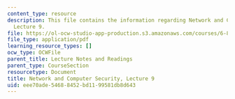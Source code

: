 ```yaml
---
content_type: resource
description: This file contains the information regarding Network and Computer Security,
  Lecture 9.
file: https://ol-ocw-studio-app-production.s3.amazonaws.com/courses/6-857-network-and-computer-security-spring-2014/eee70ade54688452bd1199581db8d643_MIT6_857S14_Lec09.pdf
file_type: application/pdf
learning_resource_types: []
ocw_type: OCWFile
parent_title: Lecture Notes and Readings
parent_type: CourseSection
resourcetype: Document
title: Network and Computer Security, Lecture 9
uid: eee70ade-5468-8452-bd11-99581db8d643
---
```

